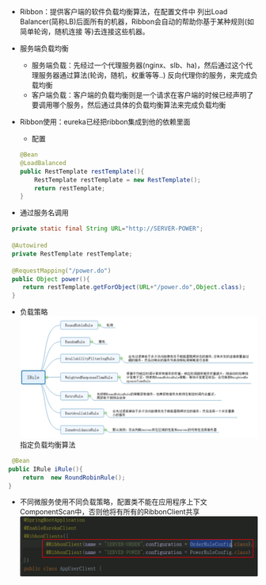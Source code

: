 - Ribbon：提供客户端的软件负载均衡算法，在配置文件中 列出Load Balancer(简称LB)后面所有的机器，Ribbon会自动的帮助你基于某种规则(如简单轮询，随机连接 等)去连接这些机器。
- 服务端负载均衡
    - 服务端负载：先经过一个代理服务器(nginx、slb、ha)，然后通过这个代理服务器通过算法(轮询，随机，权重等等..) 反向代理你的服务，来完成负载均衡
    - 客户端负载：客户端的负载均衡则是一个请求在客户端的时候已经声明了要调用哪个服务，然后通过具体的负载均衡算法来完成负载均衡

- Ribbon使用：eureka已经把ribbon集成到他的依赖里面
    - 配置
    ```java
    @Bean
    @LoadBalanced
    public RestTemplate restTemplate(){
        RestTemplate restTemplate = new RestTemplate();
        return restTemplate;
    }
    ```

- 通过服务名调用
```java
 private static final String URL="http://SERVER-POWER";      
 
 @Autowired
 private RestTemplate restTemplate;
 
 @RequestMapping("/power.do") 
 public Object power(){
    return restTemplate.getForObject(URL+"/power.do",Object.class); 
 }
```

- 负载策略
![](/assets/iShot2020-10-19下午08.42.41.png)
指定负载均衡算法
```java
 @Bean
public IRule iRule(){
    return  new RoundRobinRule();
}
```

- 不同微服务使用不同负载策略，配置类不能在应用程序上下文ComponentScan中，否则他将有所有的RibbonClient共享
![](/assets/iShot2020-10-19下午09.05.06.png)
